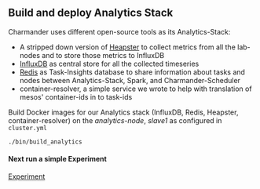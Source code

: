 Build and deploy Analytics Stack
--------------------------------

Charmander uses different open-source tools as its Analytics-Stack:

- A stripped down version of [Heapster](https://github.com/att-innovate/charmander-heapster) to collect metrics from all the lab-nodes and to store those metrics to InfluxDB
- [InfluxDB](http://influxdb.com) as central store for all the collected timeseries
- [Redis]() as Task-Insights database to share information about tasks and nodes between Analytics-Stack, Spark, and Charmander-Scheduler
- container-resolver, a simple service we wrote to help with translation of mesos' container-ids in to task-ids

Build Docker images for our Analytics stack (InfluxDB, Redis, Heapster, container-resolver) on the _analytics-node_, _slave1_ as configured in `cluster.yml`

```
./bin/build_analytics
```

#### Next run a simple Experiment

[Experiment](https://github.com/att-innovate/charmander/blob/master/docs/RUNEXPERIMENT.md)

